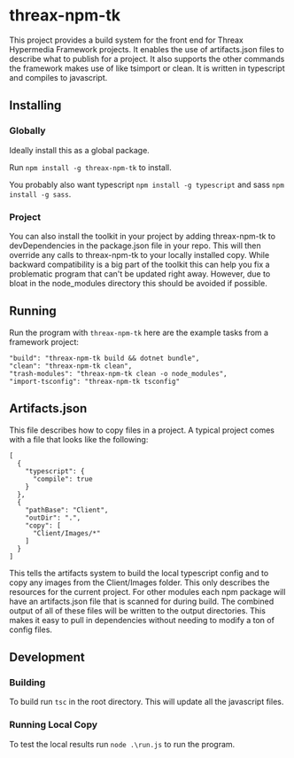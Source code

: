# threax-npm-tk
This project provides a build system for the front end for Threax Hypermedia Framework projects. It enables the use of artifacts.json files to describe what to publish for a project. It also supports the other commands the framework makes use of like tsimport or clean. It is written in typescript and compiles to javascript.

## Installing
### Globally
Ideally install this as a global package.

Run `npm install -g threax-npm-tk` to install.

You probably also want typescript `npm install -g typescript` and sass `npm install -g sass`.

### Project
You can also install the toolkit in your project by adding threax-npm-tk to devDependencies in the package.json file in your repo. This will then override any calls to threax-npm-tk to your locally installed copy. While backward compatibility is a big part of the toolkit this can help you fix a problematic program that can't be updated right away. However, due to bloat in the node_modules directory this should be avoided if possible.

## Running
Run the program with `threax-npm-tk` here are the example tasks from a framework project:
```
"build": "threax-npm-tk build && dotnet bundle",
"clean": "threax-npm-tk clean",
"trash-modules": "threax-npm-tk clean -o node_modules",
"import-tsconfig": "threax-npm-tk tsconfig"
```

## Artifacts.json
This file describes how to copy files in a project. A typical project comes with a file that looks like the following:
```
[
  {
    "typescript": {
      "compile": true
    }
  },
  {
    "pathBase": "Client",
    "outDir": ".",
    "copy": [
      "Client/Images/*"
    ]
  }
]
```
This tells the artifacts system to build the local typescript config and to copy any images from the Client/Images folder. This only describes the resources for the current project. For other modules each npm package will have an artifacts.json file that is scanned for during build. The combined output of all of these files will be written to the output directories. This makes it easy to pull in dependencies without needing to modify a ton of config files.

## Development

### Building
To build run `tsc` in the root directory. This will update all the javascript files.

### Running Local Copy
To test the local results run `node .\run.js` to run the program.
